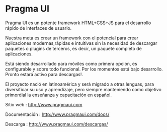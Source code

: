 Pragma UI
========
Pragma UI es un potente framework HTML+CSS+JS para el desarrollo rápido de interfaces  de usuario.

Nuestra meta es crear un framework con el potencial para crear aplicaciones modernas,rápidas e intuitivas sin la necesidad de descargar paquetes o plugins de terceros, es decir, un paquete completo de aplicaciones.

Está siendo desarrollado para móviles como primera opción, es configurable y sobre todo funcional.
Por los momentos está bajo desarrollo. Pronto estará activo para descargas!.

El proyecto nació en latinoamérica y será migrado a otras lenguas, para diversificar su uso y aprendizaje, pero siempre manteniendo como objetivo primordial la enseñanza y capacitación en español.

Sitio web : http://www.pragmaui.com

Documentación : http://www.pragmaui.com/docs/

Descarga : http://www.pragmaui.com/descargas/




